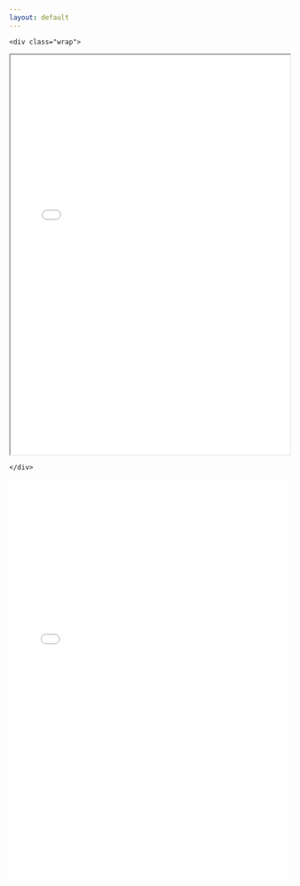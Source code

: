```yaml
---
layout: default
---
```


<html>
	<section class="single">

	<div class="wrap">
		
  <body>
    <iframe src="/docs/CV_AngelicaGoetzen_2022.pdf" width="100%" height="720px">
    </iframe>
  </body>
  
  	</div>

</section>

</html>

<html>
<embed src="/docs/CV_AngelicaGoetzen_2022.pdf" type="application/pdf" width="100%" height="720px">
</html>

